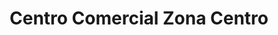 ---
title: "Centro Comercial Zona Centro"
url: /san-rafael-abajo/centro-comercial-zona-centro/
shop: centro comercial
---
